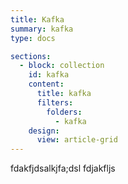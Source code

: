```yaml
---
title: Kafka
summary: kafka
type: docs

sections:
  - block: collection
    id: kafka
    content:
      title: kafka
      filters:
        folders:
          - kafka
    design:
      view: article-grid
---
```



fdakfjdsalkjfa;dsl
fdjakfljs